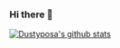 ### Hi there 👋

<!--
**Dustyposa/Dustyposa** is a ✨ _special_ ✨ repository because its `README.md` (this file) appears on your GitHub profile.

Here are some ideas to get you started:

- 🔭 I’m currently working on ...
- 🌱 I’m currently learning ...
- 👯 I’m looking to collaborate on ...
- 🤔 I’m looking for help with ...
- 💬 Ask me about ...
- 📫 How to reach me: ...
- 😄 Pronouns: ...
- ⚡ Fun fact: ...
-->
[![Dustyposa's github stats](https://github-readme-stats.vercel.app/api?username=Dustyposa)](https://github.com/anuraghazra/github-readme-stats)
